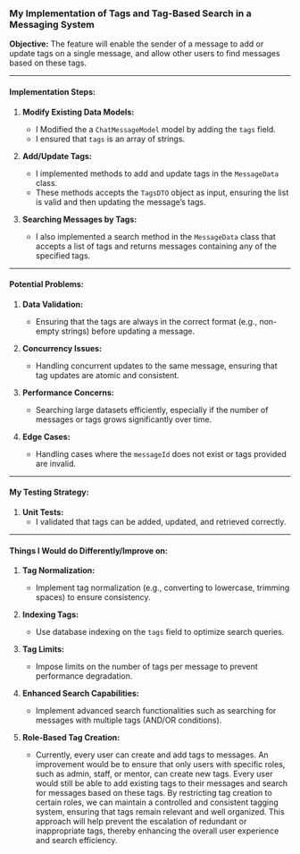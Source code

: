 ### My Implementation of Tags and Tag-Based Search in a Messaging System

**Objective:**
The feature will enable the sender of a message to add or update tags on a single message, and allow other users to find messages based on these tags.

---

#### Implementation Steps:

1. **Modify Existing Data Models:**
   - I Modified the a `ChatMessageModel` model by adding the `tags` field.
   - I ensured that `tags` is an array of strings.

2. **Add/Update Tags:**
   - I implemented methods to add and update tags in the `MessageData` class.
   - These methods accepts the `TagsDTO` object as input, ensuring the list is valid and then updating the message’s tags.

3. **Searching Messages by Tags:**
   - I also implemented a search method in the `MessageData` class that accepts a list of tags and returns messages containing any of the specified tags.

---

#### Potential Problems:

1. **Data Validation:**
   - Ensuring that the tags are always in the correct format (e.g., non-empty strings) before updating a message.

2. **Concurrency Issues:**
   - Handling concurrent updates to the same message, ensuring that tag updates are atomic and consistent.

3. **Performance Concerns:**
   - Searching large datasets efficiently, especially if the number of messages or tags grows significantly over time.

4. **Edge Cases:**
   - Handling cases where the `messageId` does not exist or tags provided are invalid.

---

#### My Testing Strategy:

1. **Unit Tests:**
   - I validated that tags can be added, updated, and retrieved correctly.

---

#### Things I Would do Differently/Improve on:

1. **Tag Normalization:**
   - Implement tag normalization (e.g., converting to lowercase, trimming spaces) to ensure consistency.

2. **Indexing Tags:**
   - Use database indexing on the `tags` field to optimize search queries.

3. **Tag Limits:**
   - Impose limits on the number of tags per message to prevent performance degradation.

4. **Enhanced Search Capabilities:**
   - Implement advanced search functionalities such as searching for messages with multiple tags (AND/OR conditions).

5. **Role-Based Tag Creation:**
   - Currently, every user can create and add tags to messages. An improvement would be to ensure that only users with specific roles, such as admin, staff, or mentor, can create new tags. Every user would still be able to add existing tags to their messages and search for messages based on these tags. By restricting tag creation to certain roles, we can maintain a controlled and consistent tagging system, ensuring that tags remain relevant and well organized. This approach will help prevent the escalation of redundant or inappropriate tags, thereby enhancing the overall user experience and search efficiency.
